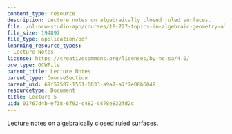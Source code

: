 ```yaml
---
content_type: resource
description: Lecture notes on algebraically closed ruled surfaces.
file: /ol-ocw-studio-app/courses/18-727-topics-in-algebraic-geometry-algebraic-surfaces-spring-2008/01767d4bef386f92c482c478e832fd2c_lect5.pdf
file_size: 194897
file_type: application/pdf
learning_resource_types:
- Lecture Notes
license: https://creativecommons.org/licenses/by-nc-sa/4.0/
ocw_type: OCWFile
parent_title: Lecture Notes
parent_type: CourseSection
parent_uid: 69f57587-1561-0033-a9a7-a7f7e08b6049
resourcetype: Document
title: Lecture 5
uid: 01767d4b-ef38-6f92-c482-c478e832fd2c
---
```

Lecture notes on algebraically closed ruled surfaces.